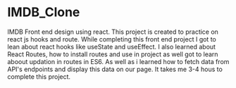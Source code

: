 # IMDB_Clone
IMDB Front end design using react.
This project is created to practice on react js hooks and route.
While completing this front end project I got to lean about react hooks like useState and useEffect.
I also learned about React Routes, how to install routes and use in project as well got to learn aboout updation in routes in ES6.
As well as i learned how to fetch data from API's endpoints and display this data on our page.
It takes me 3-4 hous to complete this project.

